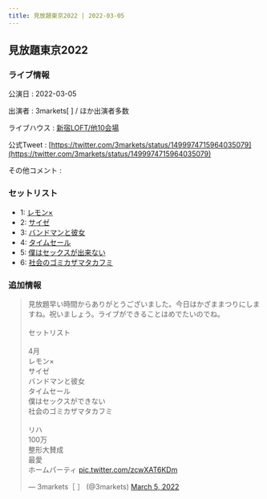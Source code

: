 ```yaml
---
title: 見放題東京2022 | 2022-03-05
---
```

## 見放題東京2022

### ライブ情報

公演日
:    2022-03-05

出演者
:    3markets[ ] / ほか出演者多数

ライブハウス
:    [新宿LOFT/他10会場](livehouse031.html)

公式Tweet
:    [https://twitter.com/3markets/status/1499974715964035079](https://twitter.com/3markets/status/1499974715964035079)

その他コメント
:    

### セットリスト

*  1: [レモン×](song003.html)
*  2: [サイゼ](song004.html)
*  3: [バンドマンと彼女](song009.html)
*  4: [タイムセール](song007.html)
*  5: [僕はセックスが出来ない](song006.html)
*  6: [社会のゴミカザマタカフミ](song002.html)


### 追加情報



<blockquote class="twitter-tweet"><p lang="ja" dir="ltr">見放題早い時間からありがとうございました。今日はかざままつりにしますね。祝いましょう。ライブができることはめでたいのでね。<br><br>セットリスト<br><br>4月<br>レモン×<br>サイゼ<br>バンドマンと彼女<br>タイムセール<br>僕はセックスができない<br>社会のゴミカザマタカフミ<br><br>リハ<br>100万<br>整形大賛成<br>最愛<br>ホームパーティ <a href="https://t.co/zcwXAT6KDm">pic.twitter.com/zcwXAT6KDm</a></p>&mdash; 3markets［ ］ (@3markets) <a href="https://twitter.com/3markets/status/1499974715964035079?ref_src=twsrc%5Etfw">March 5, 2022</a></blockquote>
<script async src="https://platform.twitter.com/widgets.js" charset="utf-8"></script>


